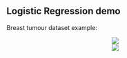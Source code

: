 ## Logistic Regression demo

Breast tumour dataset example:

<p align="center">
	<img src="tumour_logistic_regression.gif"/>
	<br>
	<img src="tumour_confusion_matrix.png"/>
</p>

